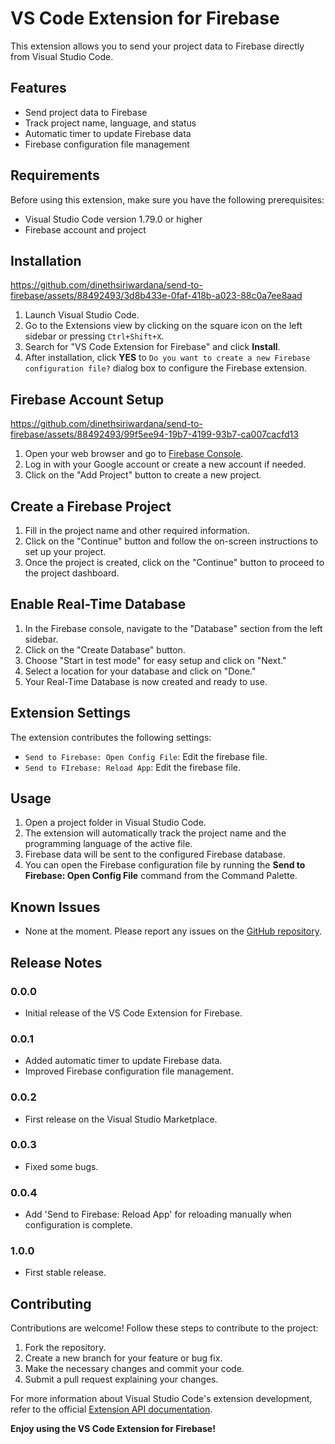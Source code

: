 # VS Code Extension for Firebase

This extension allows you to send your project data to Firebase directly from Visual Studio Code.

## Features

- Send project data to Firebase
- Track project name, language, and status
- Automatic timer to update Firebase data
- Firebase configuration file management

## Requirements

Before using this extension, make sure you have the following prerequisites:

- Visual Studio Code version 1.79.0 or higher
- Firebase account and project

## Installation


https://github.com/dinethsiriwardana/send-to-firebase/assets/88492493/3d8b433e-0faf-418b-a023-88c0a7ee8aad


1. Launch Visual Studio Code.
2. Go to the Extensions view by clicking on the square icon on the left sidebar or pressing `Ctrl+Shift+X`.
3. Search for "VS Code Extension for Firebase" and click **Install**.
4. After installation, click **YES** to `Do you want to create a new Firebase configuration file?` dialog box to configure the Firebase extension.
   


## Firebase Account Setup


https://github.com/dinethsiriwardana/send-to-firebase/assets/88492493/99f5ee94-19b7-4199-93b7-ca007cacfd13


1. Open your web browser and go to [Firebase Console](https://console.firebase.google.com/).
2. Log in with your Google account or create a new account if needed.
3. Click on the "Add Project" button to create a new project.

## Create a Firebase Project

1. Fill in the project name and other required information.
2. Click on the "Continue" button and follow the on-screen instructions to set up your project.
3. Once the project is created, click on the "Continue" button to proceed to the project dashboard.

## Enable Real-Time Database

1. In the Firebase console, navigate to the "Database" section from the left sidebar.
2. Click on the "Create Database" button.
3. Choose "Start in test mode" for easy setup and click on "Next."
4. Select a location for your database and click on "Done."
5. Your Real-Time Database is now created and ready to use.



## Extension Settings

The extension contributes the following settings:

- `Send to Firebase: Open Config File`: Edit the firebase file.
- `Send to FIrebase: Reload App`: Edit the firebase file.

## Usage

1. Open a project folder in Visual Studio Code.
2. The extension will automatically track the project name and the programming language of the active file.
3. Firebase data will be sent to the configured Firebase database.
4. You can open the Firebase configuration file by running the **Send to Firebase: Open Config File** command from the Command Palette.

## Known Issues

- None at the moment. Please report any issues on the [GitHub repository](https://github.com/dinethsiriwardana/send-to-firebase).

## Release Notes

### 0.0.0

- Initial release of the VS Code Extension for Firebase.

### 0.0.1

- Added automatic timer to update Firebase data.
- Improved Firebase configuration file management.

### 0.0.2

- First release on the Visual Studio Marketplace.

### 0.0.3

- Fixed some bugs.

### 0.0.4

- Add 'Send to Firebase: Reload App' for reloading manually when configuration is complete.

### 1.0.0

- First stable release.

## Contributing

Contributions are welcome! Follow these steps to contribute to the project:

1. Fork the repository.
2. Create a new branch for your feature or bug fix.
3. Make the necessary changes and commit your code.
4. Submit a pull request explaining your changes.

For more information about Visual Studio Code's extension development, refer to the official [Extension API documentation](https://code.visualstudio.com/api).

**Enjoy using the VS Code Extension for Firebase!**
